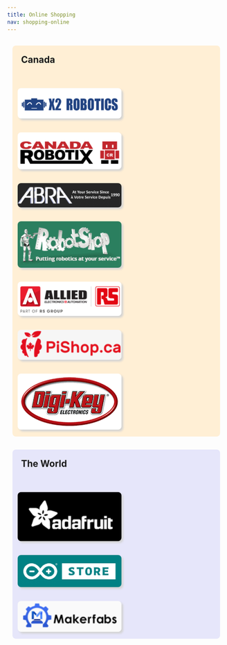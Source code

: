 ```yaml
---
title: Online Shopping
nav: shopping-online
---
```


<style>

.canada {
    background-color: papayawhip;
    border-radius: 8px;
    margin: 16px 12px;
}

.world {
    background-color: lavender;
    border-radius: 8px;
    margin: 16px 12px;
}

.anchor-panel a {
    text-decoration-line: none;
}
.anchor-panel h2 {
  padding: 20px;
}
.anchor-panel img {
    display: inline-block;
    box-shadow: 4px 4px 4px lightgrey;
    border-radius: 8px;
    max-width: 240px;
    margin: 16px 12px;
    vertical-align: middle;
}
</style>




<div class='canada anchor-panel'>

  <h2>Canada</h2>

  <a href='https://x2robotics.ca/index.php?route=common/home'>
    <img src='x2-robotics.png' alt='X2 Robotics'>
  </a>

  <a href='https://www.canadarobotix.com/'>
    <img src='canada-robotix.png' alt='Canada Robotix'>
  </a>

  <a href='https://abra-electronics.com/'>
    <img src='abra.png' alt='ABRA (NY & Montreal)'>
  </a>

  <a href='https://www.robotshop.com/ca/en/'>
    <img src='robotshop.png' alt='RobotShop'>
  </a>

  <a href='https://ca-en.alliedelec.com/'>
    <img src='allied-electronics.png' alt='Allied Electronics and Automation'>
  </a>

  <a href='https://pishop.ca/'>
    <img src='pishop.png' alt='PiShop.ca'>
  </a>

  <a href='https://digikey.ca/'>
    <img src='digi-key.png' alt='Digi-Key.ca'>
  </a>

</div>

<div class='world anchor-panel'>

  <h2>The World</h2>

  <a href='https://www.adafruit.com/'>
    <img src='adafruit.png' alt='ada fruit'>
  </a>

  <a href='https://store-usa.arduino.cc/'>
    <img src='arduino-store.png' alt='arduino store'>
  </a>

  <a href='https://www.makerfabs.com'>
    <img src='makerfabs.png' alt='makerfabs'>
  </a>

</div>
